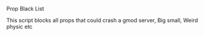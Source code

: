 Prop Black List


This script blocks all props that could crash a gmod server, Big small, Weird physic etc
